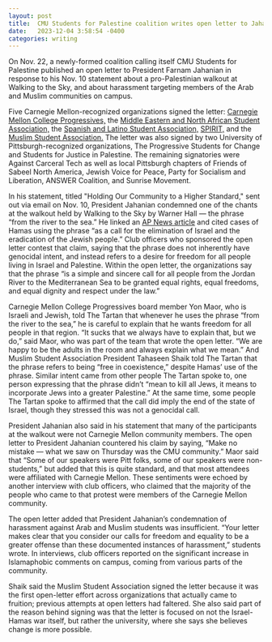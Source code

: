 ```yaml
---
layout: post
title:  CMU Students for Palestine coalition writes open letter to Jahanian
date:   2023-12-04 3:58:54 -0400
categories: writing
---
```



On Nov. 22, a newly-formed coalition calling itself CMU Students for Palestine published an open letter to President Farnam Jahanian in response to his Nov. 10 statement about a pro-Palestinian walkout at Walking to the Sky, and about harassment targeting members of the Arab and Muslim communities on campus.

Five Carnegie Mellon-recognized organizations signed the letter: [Carnegie Mellon College Progressives,](https://tartanconnect.cmu.edu/CMCP/) the  [Middle Eastern and North African Student Association,](https://tartanconnect.cmu.edu/menasa/home/)  the [Spanish and Latino Student Association,](https://linktr.ee/salsacmu?utm_source=linktree_admin_share) [SPIRIT,](https://tartanconnect.cmu.edu/feeds?type=club&type_id=68266&tab=about) and the [Muslim Student Association.](https://tartanconnect.cmu.edu/msa/home/) The letter was also signed by two University of Pittsburgh-recognized organizations, The Progressive Students for Change and Students for Justice in Palestine. The remaining signatories were Against Carceral Tech as well as local Pittsburgh chapters of Friends of Sabeel North America, Jewish Voice for Peace, Party for Socialism and Liberation, ANSWER Coalition, and Sunrise Movement.

In his statement, titled "Holding Our Community to a Higher Standard," sent out via email on Nov. 10, President Jahanian condemned one of the chants at the walkout held by Walking to the Sky by Warner Hall — the phrase “from the river to the sea.” He linked an [AP News article](https://apnews.com/article/river-sea-israel-gaza-hamas-protests-d7abbd756f481fe50b6fa5c0b907cd49) and cited cases of Hamas using the phrase “as a call for the elimination of Israel and the eradication of the Jewish people.” Club officers who sponsored the open letter contest that claim, saying that the phrase does not inherently have genocidal intent, and instead refers to a desire for freedom for all people living in Israel and Palestine. Within the open letter, the organizations say that the phrase “is a simple and sincere call for all people from the Jordan River to the Mediterranean Sea to be granted equal rights, equal freedoms, and equal dignity and respect under the law.”

Carnegie Mellon College Progressives board member Yon Maor, who is Israeli and Jewish, told The Tartan that whenever he uses the phrase “from the river to the sea,” he is careful to explain that he wants freedom for all people in that region. “It sucks that we always have to explain that, but we do,” said Maor, who was part of the team that wrote the open letter. “We are happy to be the adults in the room and always explain what we mean.” And Muslim Student Association President Tahaseen Shaik told The Tartan that the phrase refers to being “free in coexistence,” despite Hamas’ use of the phrase. Similar intent came from other people The Tartan spoke to, one person expressing that the phrase didn’t “mean to kill all Jews, it means to incorporate Jews into a greater Palestine.” At the same time, some people The Tartan spoke to affirmed that the call did imply the end of the state of Israel, though they stressed this was not a genocidal call. 

President Jahanian also said in his statement that many of the participants at the walkout were not Carnegie Mellon community members. The open letter to President Jahanian countered his claim by saying, “Make no mistake — what we saw on Thursday was the CMU community.” Maor said that “Some of our speakers were Pitt folks, some of our speakers were non-students,” but added that this is quite standard, and that most attendees were affiliated with Carnegie Mellon. These sentiments were echoed by another interview with club officers, who claimed that the majority of the people who came to that protest were members of the Carnegie Mellon community.

The open letter added that President Jahanian’s condemnation of harassment against Arab and Muslim students was insufficient. “Your letter makes clear that you consider our calls for freedom and equality to be a greater offense than these documented instances of harassment,” students wrote. In interviews, club officers reported on the significant increase in Islamaphobic comments on campus, coming from various parts of the community. 

Shaik said the Muslim Student Association signed the letter because it was the first open-letter effort across organizations that actually came to fruition; previous attempts at open letters had faltered. She also said part of the reason behind signing was that the letter is focused on not the Israel-Hamas war itself, but rather the university, where she says she believes change is more possible.